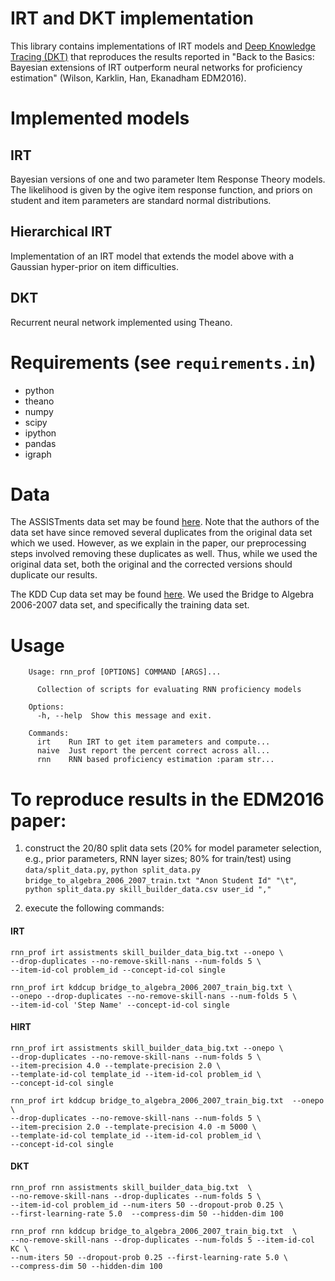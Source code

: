 # IRT and DKT implementation

This library contains implementations of IRT models and 
[Deep Knowledge Tracing (DKT)](http://papers.nips.cc/paper/5654-deep-knowledge-tracing.pdf) that reproduces the results reported in "Back to the Basics: Bayesian extensions of IRT outperform neural networks for proficiency estimation" (Wilson, Karklin, Han, Ekanadham EDM2016).

# Implemented models 

## IRT 


Bayesian versions of one and two parameter Item Response Theory models.  The likelihood is given by the ogive item response function, and priors on student and item parameters are standard normal distributions.

## Hierarchical IRT

Implementation of an IRT model that extends the model above with a Gaussian hyper-prior on item difficulties.

## DKT

Recurrent neural network implemented using Theano.

# Requirements (see `requirements.in`)
- python
- theano
- numpy
- scipy
- ipython
- pandas
- igraph

# Data

The ASSISTments data set may be found [here](https://sites.google.com/site/assistmentsdata/home/assistment-2009-2010-data/skill-builder-data-2009-2010). Note that the authors of the data set have since removed several duplicates from the original data set which we used. However, as we explain in the paper, our preprocessing steps involved removing these duplicates as well. Thus, while we used the original data set, both the original and the corrected versions should duplicate our results.

The KDD Cup data set may be found [here](https://pslcdatashop.web.cmu.edu/KDDCup/downloads.jsp). We used the Bridge to Algebra 2006-2007 data set, and specifically the training data set.

# Usage
```
    Usage: rnn_prof [OPTIONS] COMMAND [ARGS]...

      Collection of scripts for evaluating RNN proficiency models

    Options:
      -h, --help  Show this message and exit.

    Commands:
      irt    Run IRT to get item parameters and compute...
      naive  Just report the percent correct across all...
      rnn    RNN based proficiency estimation :param str...
```


# To reproduce results in the EDM2016 paper:

1. construct the 20/80 split data sets (20% for model parameter selection, e.g.,
prior parameters, RNN layer sizes; 80% for train/test) using `data/split_data.py`, 
`python split_data.py bridge_to_algebra_2006_2007_train.txt "Anon Student Id" "\t"`, 
`python split_data.py skill_builder_data.csv user_id ","`

2. execute the following commands:

#### IRT
    rnn_prof irt assistments skill_builder_data_big.txt --onepo \
    --drop-duplicates --no-remove-skill-nans --num-folds 5 \
    --item-id-col problem_id --concept-id-col single 

    rnn_prof irt kddcup bridge_to_algebra_2006_2007_train_big.txt \
    --onepo --drop-duplicates --no-remove-skill-nans --num-folds 5 \
    --item-id-col 'Step Name' --concept-id-col single

#### HIRT
    rnn_prof irt assistments skill_builder_data_big.txt --onepo \
    --drop-duplicates --no-remove-skill-nans --num-folds 5 \
    --item-precision 4.0 --template-precision 2.0 \
    --template-id-col template_id --item-id-col problem_id \
    --concept-id-col single

    rnn_prof irt kddcup bridge_to_algebra_2006_2007_train_big.txt  --onepo \
    --drop-duplicates --no-remove-skill-nans --num-folds 5 \
    --item-precision 2.0 --template-precision 4.0 -m 5000 \
    --template-id-col template_id --item-id-col problem_id \
    --concept-id-col single

#### DKT
    rnn_prof rnn assistments skill_builder_data_big.txt  \
    --no-remove-skill-nans --drop-duplicates --num-folds 5 \
    --item-id-col problem_id --num-iters 50 --dropout-prob 0.25 \
    --first-learning-rate 5.0  --compress-dim 50 --hidden-dim 100 

    rnn_prof rnn kddcup bridge_to_algebra_2006_2007_train_big.txt  \
    --no-remove-skill-nans --drop-duplicates --num-folds 5 --item-id-col KC \
    --num-iters 50 --dropout-prob 0.25 --first-learning-rate 5.0 \
    --compress-dim 50 --hidden-dim 100 



